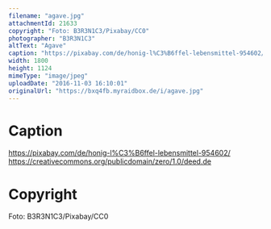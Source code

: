 ```yaml
---
filename: "agave.jpg"
attachmentId: 21633
copyright: "Foto: B3R3N1C3/Pixabay/CC0"
photographer: "B3R3N1C3"
altText: "Agave"
caption: "https://pixabay.com/de/honig-l%C3%B6ffel-lebensmittel-954602/\nhttps://creativecommons.org/publicdomain/zero/1.0/deed.de"
width: 1800
height: 1124
mimeType: "image/jpeg"
uploadDate: "2016-11-03 16:10:01"
originalUrl: "https://bxq4fb.myraidbox.de/i/agave.jpg"
---
```


# Caption

https://pixabay.com/de/honig-l%C3%B6ffel-lebensmittel-954602/
https://creativecommons.org/publicdomain/zero/1.0/deed.de

# Copyright

Foto: B3R3N1C3/Pixabay/CC0
